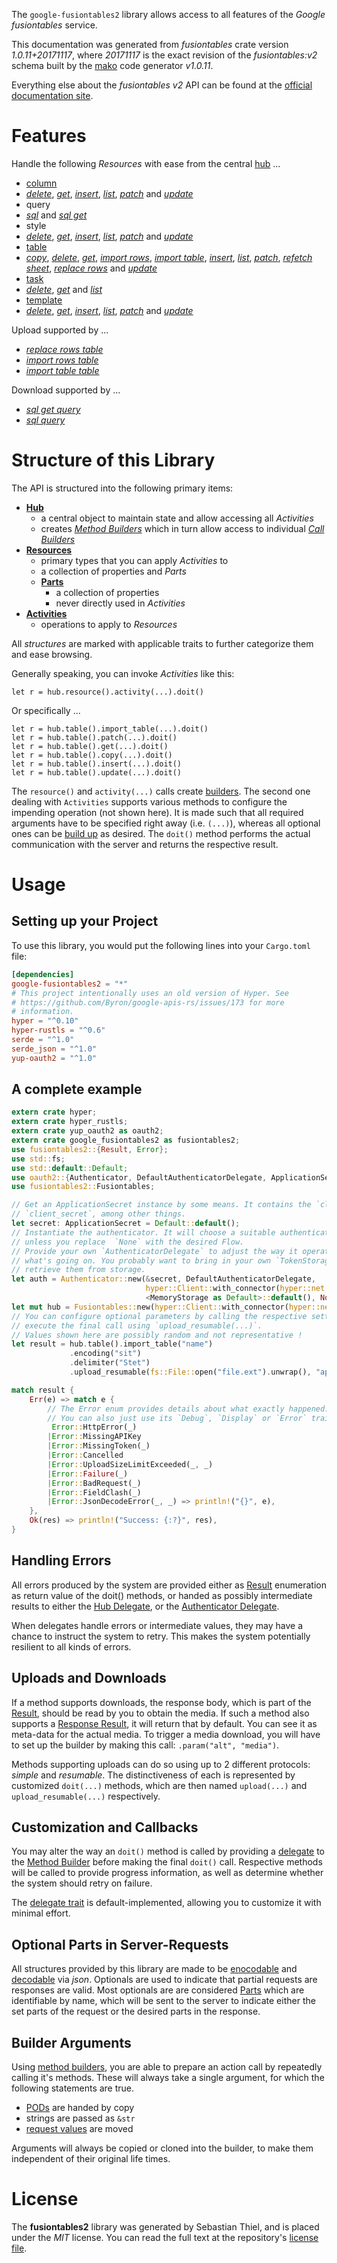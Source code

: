 <!---
DO NOT EDIT !
This file was generated automatically from 'src/mako/api/README.md.mako'
DO NOT EDIT !
-->
The `google-fusiontables2` library allows access to all features of the *Google fusiontables* service.

This documentation was generated from *fusiontables* crate version *1.0.11+20171117*, where *20171117* is the exact revision of the *fusiontables:v2* schema built by the [mako](http://www.makotemplates.org/) code generator *v1.0.11*.

Everything else about the *fusiontables* *v2* API can be found at the
[official documentation site](https://developers.google.com/fusiontables).
# Features

Handle the following *Resources* with ease from the central [hub](https://docs.rs/google-fusiontables2/1.0.11+20171117/google_fusiontables2/struct.Fusiontables.html) ... 

* [column](https://docs.rs/google-fusiontables2/1.0.11+20171117/google_fusiontables2/struct.Column.html)
 * [*delete*](https://docs.rs/google-fusiontables2/1.0.11+20171117/google_fusiontables2/struct.ColumnDeleteCall.html), [*get*](https://docs.rs/google-fusiontables2/1.0.11+20171117/google_fusiontables2/struct.ColumnGetCall.html), [*insert*](https://docs.rs/google-fusiontables2/1.0.11+20171117/google_fusiontables2/struct.ColumnInsertCall.html), [*list*](https://docs.rs/google-fusiontables2/1.0.11+20171117/google_fusiontables2/struct.ColumnListCall.html), [*patch*](https://docs.rs/google-fusiontables2/1.0.11+20171117/google_fusiontables2/struct.ColumnPatchCall.html) and [*update*](https://docs.rs/google-fusiontables2/1.0.11+20171117/google_fusiontables2/struct.ColumnUpdateCall.html)
* query
 * [*sql*](https://docs.rs/google-fusiontables2/1.0.11+20171117/google_fusiontables2/struct.QuerySqlCall.html) and [*sql get*](https://docs.rs/google-fusiontables2/1.0.11+20171117/google_fusiontables2/struct.QuerySqlGetCall.html)
* style
 * [*delete*](https://docs.rs/google-fusiontables2/1.0.11+20171117/google_fusiontables2/struct.StyleDeleteCall.html), [*get*](https://docs.rs/google-fusiontables2/1.0.11+20171117/google_fusiontables2/struct.StyleGetCall.html), [*insert*](https://docs.rs/google-fusiontables2/1.0.11+20171117/google_fusiontables2/struct.StyleInsertCall.html), [*list*](https://docs.rs/google-fusiontables2/1.0.11+20171117/google_fusiontables2/struct.StyleListCall.html), [*patch*](https://docs.rs/google-fusiontables2/1.0.11+20171117/google_fusiontables2/struct.StylePatchCall.html) and [*update*](https://docs.rs/google-fusiontables2/1.0.11+20171117/google_fusiontables2/struct.StyleUpdateCall.html)
* [table](https://docs.rs/google-fusiontables2/1.0.11+20171117/google_fusiontables2/struct.Table.html)
 * [*copy*](https://docs.rs/google-fusiontables2/1.0.11+20171117/google_fusiontables2/struct.TableCopyCall.html), [*delete*](https://docs.rs/google-fusiontables2/1.0.11+20171117/google_fusiontables2/struct.TableDeleteCall.html), [*get*](https://docs.rs/google-fusiontables2/1.0.11+20171117/google_fusiontables2/struct.TableGetCall.html), [*import rows*](https://docs.rs/google-fusiontables2/1.0.11+20171117/google_fusiontables2/struct.TableImportRowCall.html), [*import table*](https://docs.rs/google-fusiontables2/1.0.11+20171117/google_fusiontables2/struct.TableImportTableCall.html), [*insert*](https://docs.rs/google-fusiontables2/1.0.11+20171117/google_fusiontables2/struct.TableInsertCall.html), [*list*](https://docs.rs/google-fusiontables2/1.0.11+20171117/google_fusiontables2/struct.TableListCall.html), [*patch*](https://docs.rs/google-fusiontables2/1.0.11+20171117/google_fusiontables2/struct.TablePatchCall.html), [*refetch sheet*](https://docs.rs/google-fusiontables2/1.0.11+20171117/google_fusiontables2/struct.TableRefetchSheetCall.html), [*replace rows*](https://docs.rs/google-fusiontables2/1.0.11+20171117/google_fusiontables2/struct.TableReplaceRowCall.html) and [*update*](https://docs.rs/google-fusiontables2/1.0.11+20171117/google_fusiontables2/struct.TableUpdateCall.html)
* [task](https://docs.rs/google-fusiontables2/1.0.11+20171117/google_fusiontables2/struct.Task.html)
 * [*delete*](https://docs.rs/google-fusiontables2/1.0.11+20171117/google_fusiontables2/struct.TaskDeleteCall.html), [*get*](https://docs.rs/google-fusiontables2/1.0.11+20171117/google_fusiontables2/struct.TaskGetCall.html) and [*list*](https://docs.rs/google-fusiontables2/1.0.11+20171117/google_fusiontables2/struct.TaskListCall.html)
* [template](https://docs.rs/google-fusiontables2/1.0.11+20171117/google_fusiontables2/struct.Template.html)
 * [*delete*](https://docs.rs/google-fusiontables2/1.0.11+20171117/google_fusiontables2/struct.TemplateDeleteCall.html), [*get*](https://docs.rs/google-fusiontables2/1.0.11+20171117/google_fusiontables2/struct.TemplateGetCall.html), [*insert*](https://docs.rs/google-fusiontables2/1.0.11+20171117/google_fusiontables2/struct.TemplateInsertCall.html), [*list*](https://docs.rs/google-fusiontables2/1.0.11+20171117/google_fusiontables2/struct.TemplateListCall.html), [*patch*](https://docs.rs/google-fusiontables2/1.0.11+20171117/google_fusiontables2/struct.TemplatePatchCall.html) and [*update*](https://docs.rs/google-fusiontables2/1.0.11+20171117/google_fusiontables2/struct.TemplateUpdateCall.html)


Upload supported by ...

* [*replace rows table*](https://docs.rs/google-fusiontables2/1.0.11+20171117/google_fusiontables2/struct.TableReplaceRowCall.html)
* [*import rows table*](https://docs.rs/google-fusiontables2/1.0.11+20171117/google_fusiontables2/struct.TableImportRowCall.html)
* [*import table table*](https://docs.rs/google-fusiontables2/1.0.11+20171117/google_fusiontables2/struct.TableImportTableCall.html)

Download supported by ...

* [*sql get query*](https://docs.rs/google-fusiontables2/1.0.11+20171117/google_fusiontables2/struct.QuerySqlGetCall.html)
* [*sql query*](https://docs.rs/google-fusiontables2/1.0.11+20171117/google_fusiontables2/struct.QuerySqlCall.html)



# Structure of this Library

The API is structured into the following primary items:

* **[Hub](https://docs.rs/google-fusiontables2/1.0.11+20171117/google_fusiontables2/struct.Fusiontables.html)**
    * a central object to maintain state and allow accessing all *Activities*
    * creates [*Method Builders*](https://docs.rs/google-fusiontables2/1.0.11+20171117/google_fusiontables2/trait.MethodsBuilder.html) which in turn
      allow access to individual [*Call Builders*](https://docs.rs/google-fusiontables2/1.0.11+20171117/google_fusiontables2/trait.CallBuilder.html)
* **[Resources](https://docs.rs/google-fusiontables2/1.0.11+20171117/google_fusiontables2/trait.Resource.html)**
    * primary types that you can apply *Activities* to
    * a collection of properties and *Parts*
    * **[Parts](https://docs.rs/google-fusiontables2/1.0.11+20171117/google_fusiontables2/trait.Part.html)**
        * a collection of properties
        * never directly used in *Activities*
* **[Activities](https://docs.rs/google-fusiontables2/1.0.11+20171117/google_fusiontables2/trait.CallBuilder.html)**
    * operations to apply to *Resources*

All *structures* are marked with applicable traits to further categorize them and ease browsing.

Generally speaking, you can invoke *Activities* like this:

```Rust,ignore
let r = hub.resource().activity(...).doit()
```

Or specifically ...

```ignore
let r = hub.table().import_table(...).doit()
let r = hub.table().patch(...).doit()
let r = hub.table().get(...).doit()
let r = hub.table().copy(...).doit()
let r = hub.table().insert(...).doit()
let r = hub.table().update(...).doit()
```

The `resource()` and `activity(...)` calls create [builders][builder-pattern]. The second one dealing with `Activities` 
supports various methods to configure the impending operation (not shown here). It is made such that all required arguments have to be 
specified right away (i.e. `(...)`), whereas all optional ones can be [build up][builder-pattern] as desired.
The `doit()` method performs the actual communication with the server and returns the respective result.

# Usage

## Setting up your Project

To use this library, you would put the following lines into your `Cargo.toml` file:

```toml
[dependencies]
google-fusiontables2 = "*"
# This project intentionally uses an old version of Hyper. See
# https://github.com/Byron/google-apis-rs/issues/173 for more
# information.
hyper = "^0.10"
hyper-rustls = "^0.6"
serde = "^1.0"
serde_json = "^1.0"
yup-oauth2 = "^1.0"
```

## A complete example

```Rust
extern crate hyper;
extern crate hyper_rustls;
extern crate yup_oauth2 as oauth2;
extern crate google_fusiontables2 as fusiontables2;
use fusiontables2::{Result, Error};
use std::fs;
use std::default::Default;
use oauth2::{Authenticator, DefaultAuthenticatorDelegate, ApplicationSecret, MemoryStorage};
use fusiontables2::Fusiontables;

// Get an ApplicationSecret instance by some means. It contains the `client_id` and 
// `client_secret`, among other things.
let secret: ApplicationSecret = Default::default();
// Instantiate the authenticator. It will choose a suitable authentication flow for you, 
// unless you replace  `None` with the desired Flow.
// Provide your own `AuthenticatorDelegate` to adjust the way it operates and get feedback about 
// what's going on. You probably want to bring in your own `TokenStorage` to persist tokens and
// retrieve them from storage.
let auth = Authenticator::new(&secret, DefaultAuthenticatorDelegate,
                              hyper::Client::with_connector(hyper::net::HttpsConnector::new(hyper_rustls::TlsClient::new())),
                              <MemoryStorage as Default>::default(), None);
let mut hub = Fusiontables::new(hyper::Client::with_connector(hyper::net::HttpsConnector::new(hyper_rustls::TlsClient::new())), auth);
// You can configure optional parameters by calling the respective setters at will, and
// execute the final call using `upload_resumable(...)`.
// Values shown here are possibly random and not representative !
let result = hub.table().import_table("name")
             .encoding("sit")
             .delimiter("Stet")
             .upload_resumable(fs::File::open("file.ext").unwrap(), "application/octet-stream".parse().unwrap());

match result {
    Err(e) => match e {
        // The Error enum provides details about what exactly happened.
        // You can also just use its `Debug`, `Display` or `Error` traits
         Error::HttpError(_)
        |Error::MissingAPIKey
        |Error::MissingToken(_)
        |Error::Cancelled
        |Error::UploadSizeLimitExceeded(_, _)
        |Error::Failure(_)
        |Error::BadRequest(_)
        |Error::FieldClash(_)
        |Error::JsonDecodeError(_, _) => println!("{}", e),
    },
    Ok(res) => println!("Success: {:?}", res),
}

```
## Handling Errors

All errors produced by the system are provided either as [Result](https://docs.rs/google-fusiontables2/1.0.11+20171117/google_fusiontables2/enum.Result.html) enumeration as return value of 
the doit() methods, or handed as possibly intermediate results to either the 
[Hub Delegate](https://docs.rs/google-fusiontables2/1.0.11+20171117/google_fusiontables2/trait.Delegate.html), or the [Authenticator Delegate](https://docs.rs/yup-oauth2/*/yup_oauth2/trait.AuthenticatorDelegate.html).

When delegates handle errors or intermediate values, they may have a chance to instruct the system to retry. This 
makes the system potentially resilient to all kinds of errors.

## Uploads and Downloads
If a method supports downloads, the response body, which is part of the [Result](https://docs.rs/google-fusiontables2/1.0.11+20171117/google_fusiontables2/enum.Result.html), should be
read by you to obtain the media.
If such a method also supports a [Response Result](https://docs.rs/google-fusiontables2/1.0.11+20171117/google_fusiontables2/trait.ResponseResult.html), it will return that by default.
You can see it as meta-data for the actual media. To trigger a media download, you will have to set up the builder by making
this call: `.param("alt", "media")`.

Methods supporting uploads can do so using up to 2 different protocols: 
*simple* and *resumable*. The distinctiveness of each is represented by customized 
`doit(...)` methods, which are then named `upload(...)` and `upload_resumable(...)` respectively.

## Customization and Callbacks

You may alter the way an `doit()` method is called by providing a [delegate](https://docs.rs/google-fusiontables2/1.0.11+20171117/google_fusiontables2/trait.Delegate.html) to the 
[Method Builder](https://docs.rs/google-fusiontables2/1.0.11+20171117/google_fusiontables2/trait.CallBuilder.html) before making the final `doit()` call. 
Respective methods will be called to provide progress information, as well as determine whether the system should 
retry on failure.

The [delegate trait](https://docs.rs/google-fusiontables2/1.0.11+20171117/google_fusiontables2/trait.Delegate.html) is default-implemented, allowing you to customize it with minimal effort.

## Optional Parts in Server-Requests

All structures provided by this library are made to be [enocodable](https://docs.rs/google-fusiontables2/1.0.11+20171117/google_fusiontables2/trait.RequestValue.html) and 
[decodable](https://docs.rs/google-fusiontables2/1.0.11+20171117/google_fusiontables2/trait.ResponseResult.html) via *json*. Optionals are used to indicate that partial requests are responses 
are valid.
Most optionals are are considered [Parts](https://docs.rs/google-fusiontables2/1.0.11+20171117/google_fusiontables2/trait.Part.html) which are identifiable by name, which will be sent to 
the server to indicate either the set parts of the request or the desired parts in the response.

## Builder Arguments

Using [method builders](https://docs.rs/google-fusiontables2/1.0.11+20171117/google_fusiontables2/trait.CallBuilder.html), you are able to prepare an action call by repeatedly calling it's methods.
These will always take a single argument, for which the following statements are true.

* [PODs][wiki-pod] are handed by copy
* strings are passed as `&str`
* [request values](https://docs.rs/google-fusiontables2/1.0.11+20171117/google_fusiontables2/trait.RequestValue.html) are moved

Arguments will always be copied or cloned into the builder, to make them independent of their original life times.

[wiki-pod]: http://en.wikipedia.org/wiki/Plain_old_data_structure
[builder-pattern]: http://en.wikipedia.org/wiki/Builder_pattern
[google-go-api]: https://github.com/google/google-api-go-client

# License
The **fusiontables2** library was generated by Sebastian Thiel, and is placed 
under the *MIT* license.
You can read the full text at the repository's [license file][repo-license].

[repo-license]: https://github.com/Byron/google-apis-rsblob/master/LICENSE.md
